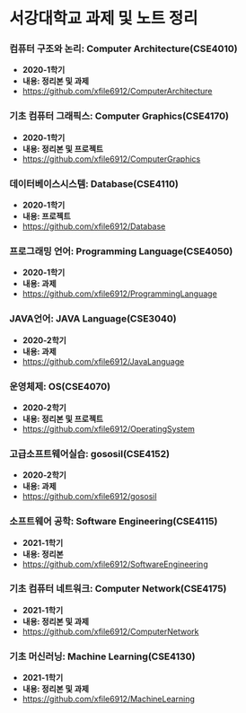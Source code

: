 # 서강대학교 과제 및 노트 정리

### 컴퓨터 구조와 논리: Computer Architecture(CSE4010)
- **2020-1학기**<br>
- **내용: 정리본 및 과제**<br>
- https://github.com/xfile6912/ComputerArchitecture
### 기초 컴퓨터 그래픽스: Computer Graphics(CSE4170)
- **2020-1학기**<br>
- **내용: 정리본 및 프로젝트**<br>
- https://github.com/xfile6912/ComputerGraphics
### 데이터베이스시스템: Database(CSE4110)
- **2020-1학기**<br>
- **내용: 프로젝트**<br>
- https://github.com/xfile6912/Database
### 프로그래밍 언어: Programming Language(CSE4050)
- **2020-1학기**<br>
- **내용: 과제**<br>
- https://github.com/xfile6912/ProgrammingLanguage
### JAVA언어: JAVA Language(CSE3040)
- **2020-2학기**<br>
- **내용: 과제**<br>
- https://github.com/xfile6912/JavaLanguage
### 운영체제: OS(CSE4070)
- **2020-2학기**<br>
- **내용: 정리본 및 프로젝트**<br>
- https://github.com/xfile6912/OperatingSystem
### 고급소프트웨어실습: gososil(CSE4152)
- **2020-2학기**<br>
- **내용: 과제**<br>
- https://github.com/xfile6912/gososil
### 소프트웨어 공학: Software Engineering(CSE4115)
- **2021-1학기**<br>
- **내용: 정리본**<br>
- https://github.com/xfile6912/SoftwareEngineering
### 기초 컴퓨터 네트워크: Computer Network(CSE4175)
- **2021-1학기**<br>
- **내용: 정리본 및 과제**<br>
- https://github.com/xfile6912/ComputerNetwork
### 기초 머신러닝: Machine Learning(CSE4130)
- **2021-1학기**<br>
- **내용: 정리본 및 과제**<br>
- https://github.com/xfile6912/MachineLearning
